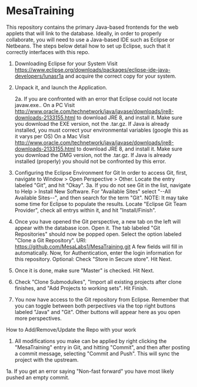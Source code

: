 # MesaTraining

This repository contains the primary Java-based frontends for the web applets that will link to the database. Ideally, in order to properly collaborate, you will need to use a Java-based IDE such as Eclipse or Netbeans. The steps below detail how to set up Eclipse, such that it correctly interfaces with this repo.

1. Downloading Eclipse for your System
		Visit https://www.eclipse.org/downloads/packages/eclipse-ide-java-developers/lunasr1a and acquire the correct copy for 				your system.


2. Unpack it, and launch the Application.
	
	2a. If you are confronted with an error that Eclipse could not locate javaw.exe..
			On a PC
				Visit http://www.oracle.com/technetwork/java/javase/downloads/jre8-downloads-2133155.html to download JRE 8, and 							install it.
				Make sure you download the EXE version, not the .tar.gz.
				If Java is already installed, you must correct your environmental variables (google this as it varys per OS)
			On a Mac
				Visit http://www.oracle.com/technetwork/java/javase/downloads/jre8-downloads-2133155.html to download JRE 8, and 							install it.
				Make sure you download the DMG version, not the .tar.gz.
				If Java is already installed (properly) you should not be confronted by this error.

3. Configuring the Eclipse Environment for Git
		In order to access Git, first, navigate to Window > Open Perspective > Other. Locate the entry labeled "Git", and hit "Okay". 
			3a. If you do not see Git in the list, navigate to Help > Install New Software. 
					For "Available Sites" select "--All Available Sites--", and then search for the term "Git". NOTE: It may take some time for 		Eclipse to populate the results. Locate "Eclipse Git Team Provider", check all entrys within it, and hit "Install/Finish".

4. Once you have opened the Git perspective, a new tab on the left will appear with the database icon. Open it. The tab 				 labeled "Git Repositories" should now be popped open. Select the option labeled "Clone a Git Repository".
	 URI: https://github.com/MesaLabs1/MesaTraining.git
	 A few fields will fill in automatically. Now, for Authentication, enter the login information for this repository. 
	 Optional: Check "Store in Secure store". Hit Next.

5. Once it is done, make sure "Master" is checked. Hit Next.

6. Check "Clone Submodulkes", "Import all existing projects after clone finishes, and "Add Projects to working sets". Hit 		   Finish.

7. You now have access to the Git repository from Eclipse. Remember that you can toggle between both perpectives via the top 	 right buttons labeled "Java" and "Git". Other buttons will appear here as you open more perspectives.



How to Add/Remove/Update the Repo with your work

1. All modifications you make can be applied by right clicking the "MesaTraining" entry in Git, and hitting "Commit", and then after posting a commit message, selecting "Commit and Push". This will sync the project with the upstream.

1a. If you get an error saying "Non-fast forward" you have most likely pushed an empty commit.
